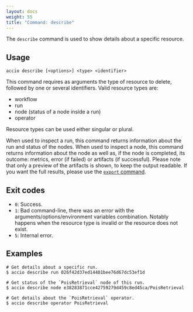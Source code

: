 ```yaml
---
layout: docs
weight: 55
title: "Command: describe"
---
```


The `describe` command is used to show details about a specific resource.

## Usage
```
accio describe [<options>] <type> <identifier>
```

This command requires as arguments the type of resource to delete, followed by one or several identifiers.
Valid resource types are:

  * workflow
  * run
  * node (status of a node inside a run)
  * operator

Resource types can be used either singular or plural.

When used to inspect a run, this command returns information about the run and status of the nodes.
When used to inspect a node, this command returns information about the node as well as, if the node is completed, its outcome: metrics, error (if failed) or artifacts (if successful).
Please note that only a preview of the artifacts is shown, to keep the output readable.
If you want the full results, please use the [`export` command](export.md).

## Exit codes
* `0`: Success.
* `1`: Bad command-line, there was an error with the arguments/options/environment variables combination.
Notably happens when the resource type is invalid or the resource does not exist.
* `5`: Internal error.

## Examples
```
# Get details about a specific run.
$ accio describe run 026f42d37ed14401bee76d67dc53ef1d

# Get status of the `PoisRetrieval` node of this run.
$ accio describe node e38283871cce42759279d459c8ed45ca/PoisRetrieval

# Get details about the `PoisRetrieval` operator.
$ accio describe operator PoisRetrieval
```
